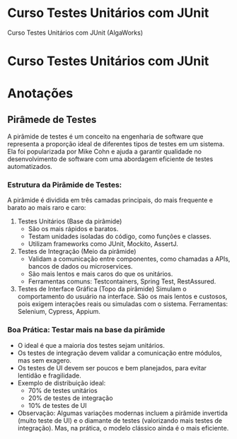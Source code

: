 # Curso Testes Unitários com JUnit
Curso Testes Unitários com JUnit (AlgaWorks)

# Curso Testes Unitários com JUnit

# Anotações

## Pirâmede de Testes

A pirâmide de testes é um conceito na engenharia de software que representa a proporção ideal de diferentes tipos de testes em um sistema. Ela foi popularizada por Mike Cohn e ajuda a garantir qualidade no desenvolvimento de software com uma abordagem eficiente de testes automatizados.

### Estrutura da Pirâmide de Testes:
A pirâmide é dividida em três camadas principais, do mais frequente e barato ao mais raro e caro:

1. Testes Unitários (Base da pirâmide)
    - São os mais rápidos e baratos.
    - Testam unidades isoladas do código, como funções e classes.
    - Utilizam frameworks como JUnit, Mockito, AssertJ.
2. Testes de Integração (Meio da pirâmide)
    - Validam a comunicação entre componentes, como chamadas a APIs, bancos de dados ou microservices.
    - São mais lentos e mais caros do que os unitários.
    - Ferramentas comuns: Testcontainers, Spring Test, RestAssured.
3. Testes de Interface Gráfica (Topo da pirâmide)
    Simulam o comportamento do usuário na interface.
    São os mais lentos e custosos, pois exigem interações reais ou simuladas com o sistema.
    Ferramentas: Selenium, Cypress, Appium.

### Boa Prática: Testar mais na base da pirâmide
- O ideal é que a maioria dos testes sejam unitários.
- Os testes de integração devem validar a comunicação entre módulos, mas sem exagero.
- Os testes de UI devem ser poucos e bem planejados, para evitar lentidão e fragilidade.
- Exemplo de distribuição ideal:
    - 70% de testes unitários
    - 20% de testes de integração
    - 10% de testes de UI
- Observação: Algumas variações modernas incluem a pirâmide invertida (muito teste de UI) e o diamante de testes (valorizando mais testes de integração). Mas, na prática, o modelo clássico ainda é o mais eficiente.
